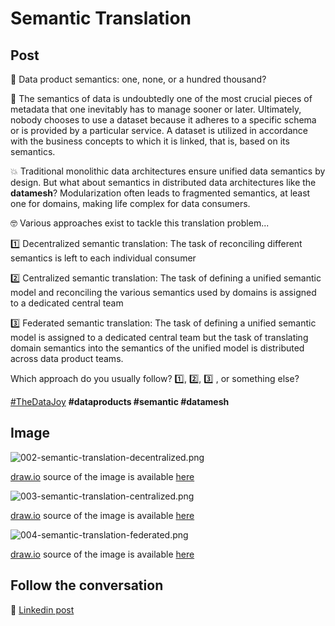# Semantic Translation

## Post

🤔 Data product semantics: one, none, or a hundred thousand?

🥇 The semantics of data is undoubtedly one of the most crucial pieces of metadata that one inevitably has to manage sooner or later. Ultimately, nobody chooses to use a dataset because it adheres to a specific schema or is provided by a particular service. A dataset is utilized in accordance with the business concepts to which it is linked, that is, based on its semantics.

💥 Traditional monolithic data architectures ensure unified data semantics by design. But what about semantics in distributed data architectures like the **datamesh**? Modularization often leads to fragmented semantics, at least one for domains, making life complex for data consumers. 

🤓 Various approaches exist to tackle this translation problem...

1️⃣ Decentralized semantic translation: 
The task of reconciling different semantics is left to each individual consumer

2️⃣ Centralized semantic translation: 
The task of defining a unified semantic model and reconciling the various semantics used by domains is assigned to a dedicated central team

3️⃣ Federated semantic translation: 
The task of defining a unified semantic model is assigned to a dedicated central team but the task of translating domain semantics into the semantics of the unified model is distributed across data product teams.

Which approach do you usually follow? 1️⃣, 2️⃣, 3️⃣ , or something else?

[#TheDataJoy](https://www.linkedin.com/feed/hashtag/?keywords=thedatajoy) **#dataproducts #semantic #datamesh** 

## Image

![002-semantic-translation-decentralized.png](../images/2024/2024-P002-01-semantic-translation.png "Decentralized Semantic Trannslation")

[draw.io](https://app.diagrams.net/) source of the image is available [here](../images/002-semantic-translation-decentralized.drawio) 

![003-semantic-translation-centralized.png](../images/2024/2024-P002-02-translation.png "Centralized Semantic Trannslation")

[draw.io](https://app.diagrams.net/) source of the image is available [here](../images/003-semantic-translation-centralized.drawio)

![004-semantic-translation-federated.png](../images/2024/2024-P002-03-translation.png "Federated Semantic Trannslation")

[draw.io](https://app.diagrams.net/) source of the image is available [here](../images/004-semantic-translation-federated.drawio) 

## Follow the conversation

🔵 [Linkedin post](https://www.linkedin.com/posts/andreagioia_approaches-to-semantic-translation-activity-7109130116558970880-MqUz)
